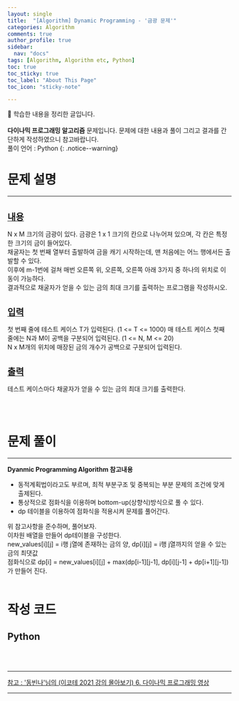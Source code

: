 ```yaml
---
layout: single
title:  "[Algorithm] Dynamic Programming - '금광 문제'" 
categories: Algorithm
comments: true
author_profile: true
sidebar:
  nav: "docs"
tags: [Algorithm, Algorithm etc, Python]
toc: true
toc_sticky: true
toc_label: "About This Page"
toc_icon: "sticky-note"

---
```


📣 학습한 내용을 정리한 글입니다. <br>
<br>
**다이나믹 프로그래밍 알고리즘** 문제입니다. 문제에 대한 내용과 풀이 그리고 결과를 간단하게 작성하였으니 참고바랍니다.  
풀이 언어 : Python
{: .notice--warning}

# 문제 설명

---

<br>
<b><u><span style="font-size:20px">내용</span></u></b>

N x M 크기의 금광이 있다. 금광은 1 x 1 크기의 칸으로 나누어져 있으며, 각 칸은 특정한 크기의 금이 들어있다.  
채굴자는 첫 번째 열부터 출발하여 금을 캐기 시작하는데, 맨 처음에는 어느 행에서든 출발할 수 있다.  
이후에 m-1번에 걸쳐 매번 오른쪽 위, 오른쪽, 오른쪽 아래 3가지 중 하나의 위치로 이동이 가능하다.  
결과적으로 채굴자가 얻을 수 있는 금의 최대 크기를 출력하는 프로그램을 작성하시오.

<br>
<b><u><span style="font-size:20px">입력</span></u></b>

첫 번째 줄에 테스트 케이스 T가 입력된다. (1 <= T <= 1000)
매 테스트 케이스 첫째 줄에는 N과 M이 공백을 구분되어 입력된다. (1 <= N, M <= 20)  
N x M개의 위치에 매장된 금의 개수가 공백으로 구분되어 입력된다.

<br>
<b><u><span style="font-size:20px">출력</span></u></b>

테스트 케이스마다 채굴자가 얻을 수 있는 금의 최대 크기를 출력한다.

<br>
<br>

# 문제 풀이

---

**Dyanmic Programming Algorithm 참고내용**
- 동적계획법이라고도 부르며, 최적 부분구조 및 중복되는 부분 문제의 조건에 맞게 출제된다.<br>
- 통상적으로 점화식을 이용하며 bottom-up(상향식)방식으로 풀 수 있다.<br>
- dp 테이블을 이용하여 점화식을 적용시켜 문제를 풀어간다.<br>

위 참고사항을 준수하며, 풀어보자.<br>
이차원 배열을 만들어 dp테이블을 구성한다.  
new_values[i][j] = i행 j열에 존재하는 금의 양, dp[i][j] = i행 j열까지의 얻을 수 있는 금의 최댓값  
점화식으로 dp[i] = new_values[i][j] + max(dp[i-1][j-1], dp[i][j-1] + dp[i+1][j-1]) 가 만들어 진다.
<br>
<br>

# 작성 코드

## Python

<script src="https://gist.github.com/easyoung-lee/30579c6000e962f2a59add6724884393.js"></script>

<br>
<br>

---
[참고 : '동빈나'님의 (이코테 2021 강의 몰아보기) 6. 다이나믹 프로그래밍 영상](https://www.youtube.com/watch?v=5Lu34WIx2Us&list=PLRx0vPvlEmdAghTr5mXQxGpHjWqSz0dgC&index=6)

---
